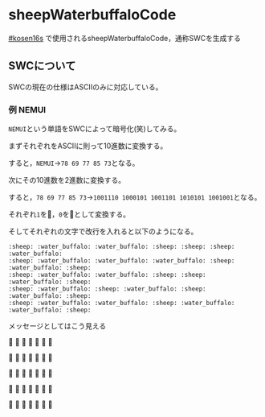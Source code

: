 # sheepWaterbuffaloCode
[#kosen16s](https://twitter.com/search?q=%23kosen16s&src=typd) で使用されるsheepWaterbuffaloCode，通称SWCを生成する

## SWCについて
SWCの現在の仕様はASCIIのみに対応している。

### 例 NEMUI
`NEMUI`という単語をSWCによって暗号化(笑)してみる。

まずそれぞれをASCIIに則って10進数に変換する。

すると，`NEMUI`→`78 69 77 85 73`となる。

次にその10進数を2進数に変換する。

すると，`78 69 77 85 73`→`1001110 1000101 1001101 1010101 1001001`となる。

それぞれ`1`を:sheep:，`0`を:water_buffalo:として変換する。

そしてそれぞれの文字で改行を入れると以下のようになる。
```
:sheep: :water_buffalo: :water_buffalo: :sheep: :sheep: :sheep: :water_buffalo: 
:sheep: :water_buffalo: :water_buffalo: :water_buffalo: :sheep: :water_buffalo: :sheep: 
:sheep: :water_buffalo: :water_buffalo: :sheep: :sheep: :water_buffalo: :sheep: 
:sheep: :water_buffalo: :sheep: :water_buffalo: :sheep: :water_buffalo: :sheep:
:sheep: :water_buffalo: :water_buffalo: :sheep: :water_buffalo: :water_buffalo: :sheep:
```

メッセージとしてはこう見える

:sheep: :water_buffalo: :water_buffalo: :sheep: :sheep: :sheep: :water_buffalo: 

:sheep: :water_buffalo: :water_buffalo: :water_buffalo: :sheep: :water_buffalo: :sheep: 

:sheep: :water_buffalo: :water_buffalo: :sheep: :sheep: :water_buffalo: :sheep: 

:sheep: :water_buffalo: :sheep: :water_buffalo: :sheep: :water_buffalo: :sheep:

:sheep: :water_buffalo: :water_buffalo: :sheep: :water_buffalo: :water_buffalo: :sheep:
